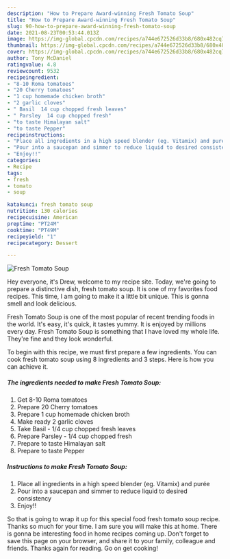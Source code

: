 ```yaml
---
description: "How to Prepare Award-winning Fresh Tomato Soup"
title: "How to Prepare Award-winning Fresh Tomato Soup"
slug: 90-how-to-prepare-award-winning-fresh-tomato-soup
date: 2021-08-23T00:53:44.013Z
image: https://img-global.cpcdn.com/recipes/a744e672526d33b8/680x482cq70/fresh-tomato-soup-recipe-main-photo.jpg
thumbnail: https://img-global.cpcdn.com/recipes/a744e672526d33b8/680x482cq70/fresh-tomato-soup-recipe-main-photo.jpg
cover: https://img-global.cpcdn.com/recipes/a744e672526d33b8/680x482cq70/fresh-tomato-soup-recipe-main-photo.jpg
author: Tony McDaniel
ratingvalue: 4.8
reviewcount: 9532
recipeingredient:
- "8-10 Roma tomatoes"
- "20 Cherry tomatoes"
- "1 cup homemade chicken broth"
- "2 garlic cloves"
- " Basil  14 cup chopped fresh leaves"
- " Parsley  14 cup chopped fresh"
- "to taste Himalayan salt"
- "to taste Pepper"
recipeinstructions:
- "Place all ingredients in a high speed blender (eg. Vitamix) and purée"
- "Pour into a saucepan and simmer to reduce liquid to desired consistency"
- "Enjoy!!"
categories:
- Recipe
tags:
- fresh
- tomato
- soup

katakunci: fresh tomato soup 
nutrition: 130 calories
recipecuisine: American
preptime: "PT24M"
cooktime: "PT49M"
recipeyield: "1"
recipecategory: Dessert

---
```



![Fresh Tomato Soup](https://img-global.cpcdn.com/recipes/a744e672526d33b8/680x482cq70/fresh-tomato-soup-recipe-main-photo.jpg)

Hey everyone, it's Drew, welcome to my recipe site. Today, we're going to prepare a distinctive dish, fresh tomato soup. It is one of my favorites food recipes. This time, I am going to make it a little bit unique. This is gonna smell and look delicious.



Fresh Tomato Soup is one of the most popular of recent trending foods in the world. It's easy, it's quick, it tastes yummy. It is enjoyed by millions every day. Fresh Tomato Soup is something that I have loved my whole life. They're fine and they look wonderful.


To begin with this recipe, we must first prepare a few ingredients. You can cook fresh tomato soup using 8 ingredients and 3 steps. Here is how you can achieve it.

<!--inarticleads1-->

##### The ingredients needed to make Fresh Tomato Soup:

1. Get 8-10 Roma tomatoes
1. Prepare 20 Cherry tomatoes
1. Prepare 1 cup homemade chicken broth
1. Make ready 2 garlic cloves
1. Take  Basil - 1/4 cup chopped fresh leaves
1. Prepare  Parsley - 1/4 cup chopped fresh
1. Prepare to taste Himalayan salt
1. Prepare to taste Pepper




<!--inarticleads2-->

##### Instructions to make Fresh Tomato Soup:

1. Place all ingredients in a high speed blender (eg. Vitamix) and purée
1. Pour into a saucepan and simmer to reduce liquid to desired consistency
1. Enjoy!!




So that is going to wrap it up for this special food fresh tomato soup recipe. Thanks so much for your time. I am sure you will make this at home. There is gonna be interesting food in home recipes coming up. Don't forget to save this page on your browser, and share it to your family, colleague and friends. Thanks again for reading. Go on get cooking!
